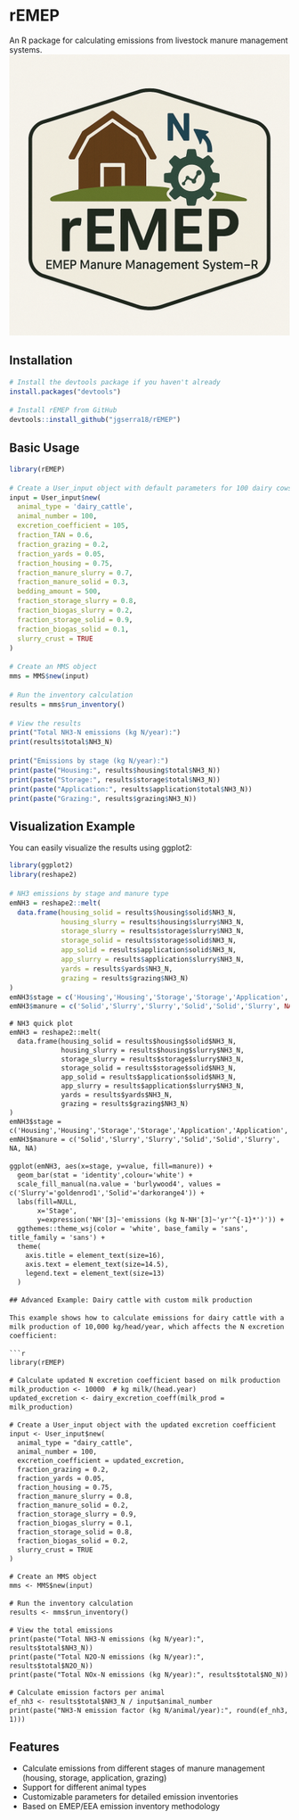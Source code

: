 # rEMEP

An R package for calculating emissions from livestock manure management systems.
![rEMEP Logo](img/Logo.png)

## Installation

```r
# Install the devtools package if you haven't already
install.packages("devtools")

# Install rEMEP from GitHub
devtools::install_github("jgserra18/rEMEP")
```

## Basic Usage

```r
library(rEMEP)

# Create a User_input object with default parameters for 100 dairy cows
input = User_input$new(
  animal_type = 'dairy_cattle',
  animal_number = 100,
  excretion_coefficient = 105,
  fraction_TAN = 0.6,
  fraction_grazing = 0.2,
  fraction_yards = 0.05,
  fraction_housing = 0.75,
  fraction_manure_slurry = 0.7,
  fraction_manure_solid = 0.3,
  bedding_amount = 500,
  fraction_storage_slurry = 0.8,
  fraction_biogas_slurry = 0.2,
  fraction_storage_solid = 0.9,
  fraction_biogas_solid = 0.1,
  slurry_crust = TRUE
)

# Create an MMS object
mms = MMS$new(input)

# Run the inventory calculation
results = mms$run_inventory()

# View the results
print("Total NH3-N emissions (kg N/year):")
print(results$total$NH3_N)

print("Emissions by stage (kg N/year):")
print(paste("Housing:", results$housing$total$NH3_N))
print(paste("Storage:", results$storage$total$NH3_N))
print(paste("Application:", results$application$total$NH3_N))
print(paste("Grazing:", results$grazing$NH3_N))
```

## Visualization Example

You can easily visualize the results using ggplot2:

```r
library(ggplot2)
library(reshape2)

# NH3 emissions by stage and manure type
emNH3 = reshape2::melt(
  data.frame(housing_solid = results$housing$solid$NH3_N,
             housing_slurry = results$housing$slurry$NH3_N,
             storage_slurry = results$storage$slurry$NH3_N,
             storage_solid = results$storage$solid$NH3_N,
             app_solid = results$application$solid$NH3_N,
             app_slurry = results$application$slurry$NH3_N,
             yards = results$yards$NH3_N,
             grazing = results$grazing$NH3_N)
)
emNH3$stage = c('Housing','Housing','Storage','Storage','Application','Application','Yards','Grazing')
emNH3$manure = c('Solid','Slurry','Slurry','Solid','Solid','Slurry', NA, NA)
```
```{r nh3-plot, fig.width=10, fig.height=6, dpi=300}
# NH3 quick plot 
emNH3 = reshape2::melt(
  data.frame(housing_solid = results$housing$solid$NH3_N,
             housing_slurry = results$housing$slurry$NH3_N,
             storage_slurry = results$storage$slurry$NH3_N,
             storage_solid = results$storage$solid$NH3_N,
             app_solid = results$application$solid$NH3_N,
             app_slurry = results$application$slurry$NH3_N,
             yards = results$yards$NH3_N,
             grazing = results$grazing$NH3_N)
)
emNH3$stage = c('Housing','Housing','Storage','Storage','Application','Application','Yards','Grazing')
emNH3$manure = c('Solid','Slurry','Slurry','Solid','Solid','Slurry', NA, NA)

ggplot(emNH3, aes(x=stage, y=value, fill=manure)) + 
  geom_bar(stat = 'identity',colour='white') + 
  scale_fill_manual(na.value = 'burlywood4', values = c('Slurry'='goldenrod1','Solid'='darkorange4')) + 
  labs(fill=NULL,
       x='Stage', 
       y=expression('NH'[3]~'emissions (kg N-NH'[3]~'yr'^{-1}*')')) + 
  ggthemes::theme_wsj(color = 'white', base_family = 'sans', title_family = 'sans') + 
  theme(
    axis.title = element_text(size=16),
    axis.text = element_text(size=14.5),
    legend.text = element_text(size=13)
  )

## Advanced Example: Dairy cattle with custom milk production

This example shows how to calculate emissions for dairy cattle with a milk production of 10,000 kg/head/year, which affects the N excretion coefficient:

```r
library(rEMEP)

# Calculate updated N excretion coefficient based on milk production
milk_production <- 10000  # kg milk/(head.year)
updated_excretion <- dairy_excretion_coeff(milk_prod = milk_production)

# Create a User_input object with the updated excretion coefficient
input <- User_input$new(
  animal_type = "dairy_cattle",
  animal_number = 100,
  excretion_coefficient = updated_excretion,
  fraction_grazing = 0.2,
  fraction_yards = 0.05,
  fraction_housing = 0.75,
  fraction_manure_slurry = 0.8,
  fraction_manure_solid = 0.2,
  fraction_storage_slurry = 0.9,
  fraction_biogas_slurry = 0.1,
  fraction_storage_solid = 0.8,
  fraction_biogas_solid = 0.2,
  slurry_crust = TRUE
)

# Create an MMS object
mms <- MMS$new(input)

# Run the inventory calculation
results <- mms$run_inventory()

# View the total emissions
print(paste("Total NH3-N emissions (kg N/year):", results$total$NH3_N))
print(paste("Total N2O-N emissions (kg N/year):", results$total$N2O_N))
print(paste("Total NOx-N emissions (kg N/year):", results$total$NO_N))

# Calculate emission factors per animal
ef_nh3 <- results$total$NH3_N / input$animal_number
print(paste("NH3-N emission factor (kg N/animal/year):", round(ef_nh3, 1)))
```

## Features

- Calculate emissions from different stages of manure management (housing, storage, application, grazing)
- Support for different animal types
- Customizable parameters for detailed emission inventories
- Based on EMEP/EEA emission inventory methodology
